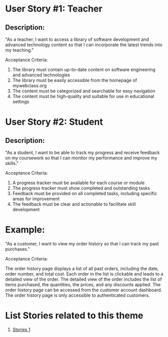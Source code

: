 # User Story #1: Teacher
## Description:
"As a teacher, I want to access a library of software development and advanced technology content so that I can incorporate the latest trends into my teaching."

Acceptance Criteria:
1. The library must contain up-to-date content on software engineering and advanced technologies
2. The library must be easily accessible from the homepage of mywebclass.org
3. The content must be categorized and searchable for easy navigation
4. The content must be high-quality and suitable for use in educational settings

# User Story #2: Student
## Description:
"As a student, I want to be able to track my progress and receive feedback on my coursework so that I can monitor my performance and improve my skills."

Acceptance Criteria:
1. A progress tracker must be available for each course or module
2. The progress tracker must show completed and outstanding tasks
3. Feedback must be provided on all completed tasks, including specific areas for improvement
4. The feedback must be clear and actionable to facilitate skill development

# Example:
"As a customer, I want to view my order history so that I can track my past purchases."

Acceptance Criteria:

The order history page displays a list of all past orders, including the date, order number, and total cost.
Each order in the list is clickable and leads to a detailed view of the order.
The detailed view of the order includes the list of items purchased, the quantities, the prices, and any discounts applied.
The order history page can be accessed from the customer account dashboard.
The order history page is only accessible to authenticated customers.


# List Stories related to this theme
1. [Stories 1](documentation/templates/theme/initiatives/epics/stories/tasks/task_template.md)
